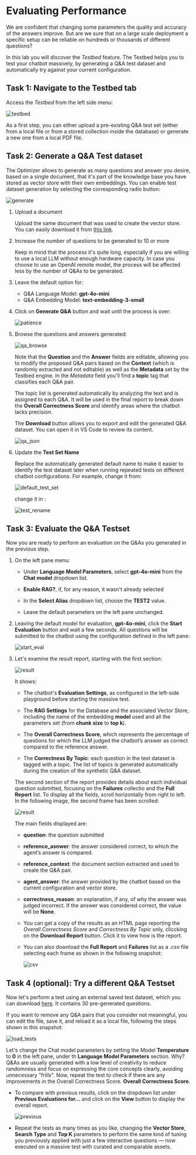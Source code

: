 # Evaluating Performance

We are confident that changing some parameters the quality and accuracy of the answers improve. But are we sure that on a large scale deployment a specific setup can be reliable on hundreds or thousands of different questions?

In this lab you will discover the *Testbed* feature. The Testbed helps you to test your chatbot massively, by generating a Q&A test dataset and automatically try against your current configuration. 


## Task 1: Navigate to the Testbed tab

Access the *Testbed* from the left side menu:

![testbed](./images/testbed.png)

As a first step, you can either upload a pre-existing Q&A test set (either from a local file or from a stored collection inside the database) or generate a new one from a local PDF file.


## Task 2: Generate a Q&A Test dataset

The Optimizer allows to generate as many questions and answer you desire, based on a single document, that it's part of the knowledge base you have stored as vector store with their own embeddings. You can enable test dataset generation by selecting the corresponding radio button:

![generate](./images/generatenew.png)

1. Upload a document 
    
    Upload the same document that was used to create the vector store. You can easily download it from [this link](https://docs.oracle.com/en/database/oracle/oracle-database/23/tdpjd/get-started-java-development.pdf).

2. Increase the number of questions to be generated to 10 or more 
    
    Keep in mind that the process it's quite long, especially if you are willing to use a local LLM without enough hardware capacity. In case you choose to use an OpenAI remote model, the process will be affected less by the number of Q&As to be generated.

3. Leave the default option for:
    * Q&A Language Model: **gpt-4o-mini**
    * Q&A Embedding Model: **text-embedding-3-small**

4. Click on **Generate Q&A** button and wait until the process is over:

    ![patience](./images/patience.png)

5. Browse the questions and answers generated:

    ![qa_browse](./images/qa_browse.png)

    Note that the **Question** and the **Answer** fields are editable, allowing you to modify the proposed Q&A pairs based on the **Context** (which is randomly extracted and not editable) as well as the **Metadata** set by the Testbed engine. In the *Metadata* field you'll find a **topic** tag that classifies each Q&A pair. 
    
    The topic list is generated automatically by analyzing the text and is assigned to each Q&A. It will be used in the final report to break down the **Overall Correctness Score** and identify areas where the chatbot lacks precision.

    The **Download** button allows you to export and edit the generated Q&A dataset. You can open it in VS Code to review its content.

    ![qa_json](./images/qa_json.png)

6. Update the **Test Set Name** 
    
    Replace the automatically generated default name to make it easier to identify the test dataset later when running repeated tests on different chatbot configurations. For example, change it from:

    ![default_test_set](./images/default_test_set.png)

    change it in :

      ![test_rename](./images/test_rename.png)


## Task 3: Evaluate the Q&A Testset

Now you are ready to perform an evaluation on the Q&As you generated in the previous step.

1. On the left pane menu:

    * Under **Language Model Parameters**, select **gpt-4o-mini** from the **Chat model** dropdown list.

    * **Enable RAG?**, if, for any reason, it wasn't already selected

    * In the **Select Alias** dropdown list, choose the **TEST2** value.

    * Leave the default parameters on the left pane unchanged.

2. Leaving the default model for evaluation, **gpt-4o-mini**, click the **Start Evaluation** button and wait a few seconds. All questions will be submitted to the chatbot using the configuration defined in the left pane:

    ![start_eval](./images/start_eval.png)

3. Let's examine the result report, starting with the first section:

    ![result](./images/result_topic.png)

    It shows:

      * The chatbot's **Evaluation Settings**, as configured in the left-side playground before starting the massive test.

      * The **RAG Settings** for the Database and the associated Vector Store, including the name of the embedding **model** used and all the parameters set (from **chunk size** to **top k**).

      * The **Overall Correctness Score**, which represents the percentage of questions for which the LLM judged the chatbot’s answer as correct compared to the reference answer.

      * The **Correctness By Topic**: each question in the test dataset is tagged with a topic. The list of topics is generated automatically during the creation of the synthetic Q&A dataset.

    The second section of the report provides details about each individual question submitted, focusing on the **Failures** collectio and the **Full Report** list. To display all the fields, scroll horizontally from right to left. In the following image, the second frame has been scrolled:

      ![result](./images/result_question.png)

    The main fields displayed are:

      * **question**: the question submitted
      * **reference_asnwer**: the answer considered correct, to which the agent’s answer is compared.
      * **reference_context**: the document section extracted and used to create the Q&A pair.
      * **agent_answer**: the answer provided by the chatbot based on the current configuration and vector store.
      * **correctness_reason**: an explanation, if any, of why the answer was judged incorrect. If the answer was considered correct, the value will be **None**.

      * You can get a copy of the results as an HTML page reporting the *Overall Correctness Score* and *Correctness By Topic* only, cliccking on the **Download Report** button. Click it to view how is the report. 
 
      * You can also download the **Full Report** and **Failures** list as a *.csv* file selecting each frame as shown in the following snapshot:

        ![csv](./images/download_csv.png)

## Task 4 (optional): Try a different Q&A Testset 

Now let's perform a test using an external saved test dataset, which you can download [here](https://raw.githubusercontent.com/oracle-samples/ai-optimizer/refs/heads/cdb/docs/hol/artifacts/getting_started-30_testset.json). It contains 30 pre-generated questions.

If you want to remove any Q&A pairs that you consider not meaningful, you can edit the file, save it, and reload it as a local file, following the steps shown in this snapshot:

  ![load_tests](./images/load_tests.png)

Let's change the Chat model parameters by setting the Model **Temperature** to **0** in the left pane, under th **Language Model Parameters** section. 
Why? Q&As are usually generated with a low level of creativity to reduce randomness and focus on expressing the core concepts clearly, avoiding unnecessary "frills". 
Now, repeat the test to check if there are any improvements in the Overall Correctness Score. **Overall Correctness Score**. 

* To compare with previous results, click on the dropdown list under **Previous Evaluations for...** and click on the **View** button to display the overall report.

  ![previous](./images/previous.png)

* Repeat the tests as many times as you like, changing the **Vector Store**, **Search Type** and **Top K** parameters to perform the same kind of tuning you previously applied with just a few interactive questions — now executed on a massive test with curated and comparable assets.